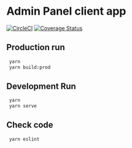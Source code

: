 # Admin Panel client app

[![CircleCI](https://img.shields.io/circleci/project/github/vkozyref/bones/master.svg)](https://circleci.com/gh/vkozyref/bones)
[![Coverage Status](https://img.shields.io/codecov/c/github/vkozyref/bones/master.svg)](https://codecov.io/gh/vkozyref/bones)
## Production run

```sh
 yarn
 yarn build:prod
```

## Development Run

```sh
 yarn
 yarn serve
```
## Check code

```sh
 yarn eslint
```